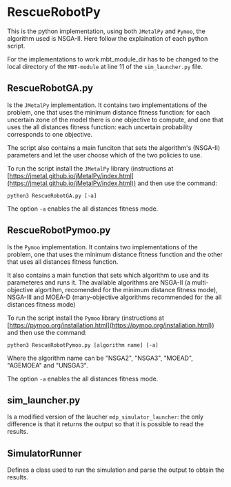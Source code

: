 # RescueRobotPy

This is the python implementation, using both `JMetalPy` and `Pymoo`, the algorithm used is NSGA-II.
Here follow the explaination of each python script.

For the implementations to work mbt_module_dir has to be changed to the local directory of the `MBT-module` at line 11 of the `sim_launcher.py` file.


## RescueRobotGA.py

Is the `JMetalPy` implementation. It contains two implementations of the problem, one that uses the minimum distance fitness function: for each uncertain zone of the model there is one objective to compute, and one that uses the all distances fitness function: each uncertain probability corresponds to one objective.

The script also contains a main funciton that sets the algorithm's (NSGA-II) parameters and let the user choose which of the two policies to use.

To run the script install the `JMetalPy` library (instructions at [https://jmetal.github.io/jMetalPy/index.html](https://jmetal.github.io/jMetalPy/index.html)) and then use the command:
```
python3 RescueRobotGA.py [-a]
```
The option `-a` enables the all distances fitness mode.

## RescueRobotPymoo.py

Is the `Pymoo` implementation. It contains two implementations of the problem, one that uses the minimum distance fitness function and the other that uses all distances fitness function.

It also contains a main function that sets which algorithm to use and its parameteres and runs it. The available algorithms are NSGA-II (a multi-objective algortihm, recomended for the minimum distance fitness mode), NSGA-III and MOEA-D (many-objective algorithms recommended for the all distances fitness mode)

To run the script install the `Pymoo` library (instructions at [https://pymoo.org/installation.html](https://pymoo.org/installation.html)) and then use the command:
```
python3 RescueRobotPymoo.py [algorithm name] [-a]
```
Where the algorithm name can be "NSGA2", "NSGA3", "MOEAD", "AGEMOEA" and "UNSGA3".

The option `-a` enables the all distances fitness mode.


## sim_launcher.py

Is a modified version of the laucher `mdp_simulator_launcher`: the only difference is that it returns the output so that it is possible to read the results.

## SimulatorRunner

Defines a class used to run the simulation and parse the output to obtain the results.